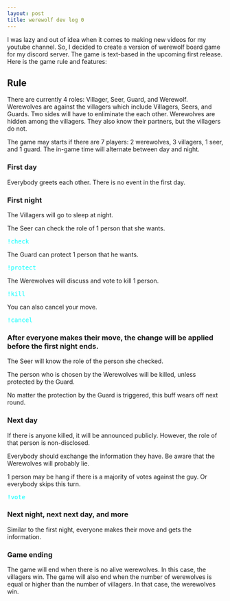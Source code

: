 ```yaml
---
layout: post
title: werewolf dev log 0
---
```

I was lazy and out of idea when it comes to making new videos for my youtube channel.
So, I decided to create a version of werewolf board game for my discord server.
The game is text-based in the upcoming first release.
Here is the game rule and features:

## Rule
There are currently 4 roles: Villager, Seer, Guard, and Werewolf.
Werewolves are against the villagers which include Villagers, Seers, and Guards.
Two sides will have to enliminate the each other.
Werewolves are hidden among the villagers.
They also know their partners, but the villagers do not.

The game may starts if there are 7 players: 2 werewolves, 3 villagers, 1 seer, and 1 guard.
The in-game time will alternate between day and night.

### First day
Everybody greets each other.
There is no event in the first day.

### First night
The Villagers will go to sleep at night.

The Seer can check the role of 1 person that she wants.
<pre class="memory">
<span style="color:aqua">!check</span> <id>
</pre>

The Guard can protect 1 person that he wants.
<pre class="memory">
<span style="color:aqua">!protect</span> <id>
</pre>

The Werewolves will discuss and vote to kill 1 person.
<pre class="memory">
<span style="color:aqua">!kill</span> <id>
</pre>

You can also cancel your move.
<pre class="memory">
<span style="color:aqua">!cancel</span>
</pre>

### After everyone makes their move, the change will be applied before the first night ends.
The Seer will know the role of the person she checked.

The person who is chosen by the Werewolves will be killed, unless protected by the Guard.

No matter the protection by the Guard is triggered, this buff wears off next round.

### Next day
If there is anyone killed, it will be announced publicly.
However, the role of that person is non-disclosed.

Everybody should exchange the information they have.
Be aware that the Werewolves will probably lie.

1 person may be hang if there is a majority of votes against the guy.
Or everybody skips this turn.

<pre class="memory">
<span style="color:aqua">!vote</span> <id>
</pre>

### Next night, next next day, and more
Similar to the first night, everyone makes their move and gets the information.

### Game ending
The game will end when there is no alive werewolves. In this case, the villagers win.
The game will also end when the number of werewolves is equal or higher than the number of villagers. In that case, the werewolves win.
